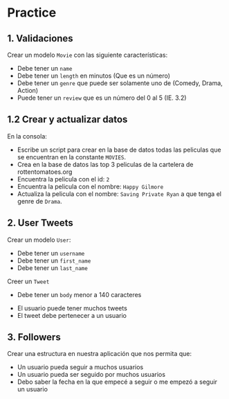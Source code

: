 # Practice

## 1. Validaciones

Crear un modelo `Movie` con las siguiente características:
  - Debe tener un `name`
  - Debe tener un `length` en minutos (Que es un número)
  - Debe tener un `genre` que puede ser solamente uno de (Comedy, Drama, Action)
  - Puede tener un `review` que es un número del 0 al 5 (IE. 3.2)

## 1.2 Crear y actualizar datos

En la consola:

  - Escribe un script para crear en la base de datos todas las peliculas que se encuentran en la constante `MOVIES`.
  - Crea en la base de datos las top 3 peliculas de la cartelera de rottentomatoes.org
  - Encuentra la pelicula con el id: `2`
  - Encuentra la pelicula con el nombre: `Happy Gilmore`
  - Actualiza la pelicula con el nombre: `Saving Private Ryan` a que tenga el genre de `Drama`.

## 2. User Tweets

Crear un modelo `User`:
  - Debe tener un `username`
  - Debe tener un `first_name`
  - Debe tener un `last_name`

Creer un `Tweet`
  - Debe tener un `body` menor a 140 caracteres

* El usuario puede tener muchos tweets
* El tweet debe pertenecer a un usuario

## 3. Followers

Crear una estructura en nuestra aplicación que nos permita que:

* Un usuario pueda seguir a muchos usuarios
* Un usuario pueda ser seguido por muchos usuarios
* Debo saber la fecha en la que empecé a seguir o me empezó a seguir un usuario

